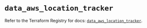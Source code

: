 # `data_aws_location_tracker`

Refer to the Terraform Registry for docs: [`data_aws_location_tracker`](https://registry.terraform.io/providers/hashicorp/aws/6.5.0/docs/data-sources/location_tracker).
